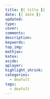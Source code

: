 ```yaml
---
title: {{ title }}
date: {{ date }}
updated: 
type: 
cover:
comments:
description: 
keywords:
top_img: 
mathjax:
katex:
aside:
aplayer:
highlight_shrink:
categories: 
  - deafult
tags:
  - deafult
---
```

